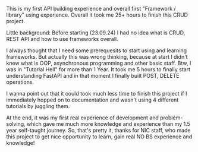 This is my first API building experience and overall first "Framework / library" using experience.
Overall it took me 25+ hours to finish this CRUD project.

Little background: Before starting (23.09.24) I had no idea what is CRUD, REST API and how to use frameworks overall. 

I always thought that I need some prerequesits to start using and learning frameworks. 
But actually this was wrong thinking, because at start I didn't knew what is OOP, asynchronous programming and other basic staff.
Btw, I was in "Tutorial Hell" for more than 1 Year.
It took me 5 hours to finally start understanding FastAPI and in that moment I finally built POST, DELETE operations.

I wanna point out that it could took much less time to finish this project if I immediately hopped on to documentation and wasn't using 4 different tutorials by juggling them.

At the end, it was my first real experience of development and problem-solving, which gave me much more knowledge and experience than my 1.5 year self-taught journey.
So, that's pretty it, thanks for NIC staff, who made this project to get nice opportunity to learn, gain real NO BS experience and knowledge!
